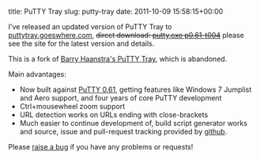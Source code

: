 title: PuTTY Tray
slug: putty-tray
date: 2011-10-09 15:58:15+00:00

I've released an updated version of PuTTY Tray to <a href="http://puttytray.goeswhere.com/">puttytray.goeswhere.com</a>, <del datetime="2011-12-21T11:36:45+00:00">direct download: <a href="http://b.goeswhere.com/putty-tray-v004/putty.exe">putty.exe p0.61-t004</a></del> please see the site for the latest version and details.

This is a fork of <a href="http://haanstra.eu/putty/">Barry Haanstra's PuTTY Tray</a>, which is abandoned.

Main advantages:
<ul>
<li>Now built against <a href="http://www.chiark.greenend.org.uk/~sgtatham/putty/changes.html">PuTTY 0.61</a>, getting features like Windows 7 Jumplist and Aero support, and four years of core PuTTY development</li>
<li>Ctrl+mousewheel zoom support</li>
<li>URL detection works on URLs ending with close-brackets</li>
<li>Much easier to continue development of, build script generator works and source, issue and pull-request tracking provided by <a href="https://github.com/FauxFaux/PuTTYTray">github</a>.</li>
</ul>

Please <a href="https://github.com/FauxFaux/PuTTYTray/issues/new">raise a bug</a> if you have any problems or requests!
